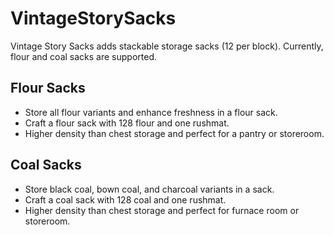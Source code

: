 # VintageStorySacks
Vintage Story Sacks adds stackable storage sacks (12 per block). Currently, flour and coal sacks are supported.

## Flour Sacks
- Store all flour variants and enhance freshness in a flour sack.
- Craft a flour sack with 128 flour and one rushmat.
- Higher density than chest storage and perfect for a pantry or storeroom.

## Coal Sacks
- Store black coal, bown coal, and charcoal variants in a sack.
- Craft a coal sack with 128 coal and one rushmat.
- Higher density than chest storage and perfect for furnace room or storeroom.
